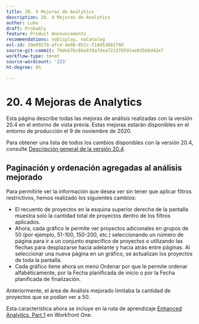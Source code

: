 ```yaml
---
title: 20. 4 Mejoras de Analytics
description: 20. 4 Mejoras de Analytics
author: Luke
draft: Probably
feature: Product Announcements
recommendations: noDisplay, noCatalog
exl-id: 39e09278-afce-4e9b-857c-f18453081f9d
source-git-commit: 76deb76c66e8f8a7dea721378591ae035b8d42e7
workflow-type: tm+mt
source-wordcount: '223'
ht-degree: 0%

---
```


# 20. 4 Mejoras de Analytics

Esta página describe todas las mejoras de análisis realizadas con la versión 20.4 en el entorno de vista previa. Estas mejoras estarán disponibles en el entorno de producción el 9 de noviembre de 2020.

Para obtener una lista de todos los cambios disponibles con la versión 20.4, consulte [Descripción general de la versión 20.4](../../../product-announcements/product-releases/20.4-release-activity/20-4-release-overview.md).

## Paginación y ordenación agregadas al análisis mejorado

Para permitirle ver la información que desea ver sin tener que aplicar filtros restrictivos, hemos realizado los siguientes cambios:

* El recuento de proyectos en la esquina superior derecha de la pantalla muestra solo la cantidad total de proyectos dentro de los filtros aplicados.
* Ahora, cada gráfico le permite ver proyectos adicionales en grupos de 50 (por ejemplo, 51-100, 150-200, etc.) seleccionando un número de página para ir a un conjunto específico de proyectos o utilizando las flechas para desplazarse hacia adelante y hacia atrás entre páginas. Al seleccionar una nueva página en un gráfico, se actualizan los proyectos de toda la pantalla.
* Cada gráfico tiene ahora un menú Ordenar por que le permite ordenar alfabéticamente, por la Fecha planificada de inicio o por la Fecha planificada de finalización.

Anteriormente, el área de Análisis mejorado limitaba la cantidad de proyectos que se podían ver a 50.

Esta característica ahora se incluye en la ruta de aprendizaje [Enhanced Analytics, Part 1](https://one.workfront.com/s/learningpath2/enhanced-analytics-part-1-overview-20Y0z000000bmgOEAQ) en Workfront One.
